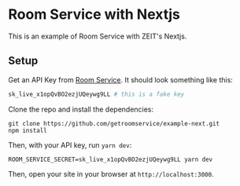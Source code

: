 # Room Service with Nextjs

This is an example of Room Service with ZEIT's Nextjs.

## Setup

Get an API Key from [Room Service](https://www.roomservice.dev/app). It should look something like this:

```bash
sk_live_x1opQvBO2ezjUQeywg9LL # this is a fake key
```

Clone the repo and install the dependencies:

```
git clone https://github.com/getroomservice/example-next.git
npm install
```

Then, with your API key, run `yarn dev`:

```
ROOM_SERVICE_SECRET=sk_live_x1opQvBO2ezjUQeywg9LL yarn dev
```

Then, open your site in your browser at `http://localhost:3000`.
